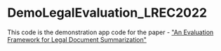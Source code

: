 # DemoLegalEvaluation_LREC2022

This code is the demonstration app code for the paper - ["An Evaluation Framework for Legal Document Summarization"](https://github.com/manavkapadnis/LegalEvaluation_LREC2022)
